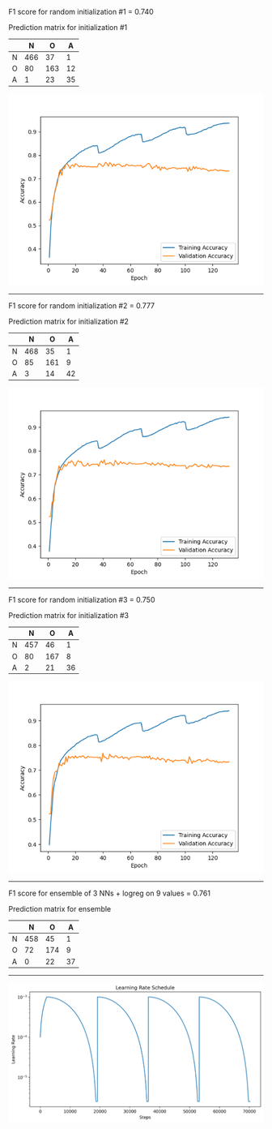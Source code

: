 F1 score for random initialization #1 = 0.740

Prediction matrix for initialization #1

|   | N   | O   | A   |
|---|-----|-----|-----|
| N | 466 | 37  | 1   |
| O | 80  | 163 | 12  |
| A | 1   | 23  | 35  |

![NN #1 learning curve](history_attempt1.png)

---

F1 score for random initialization #2 = 0.777

Prediction matrix for initialization #2

|   | N   | O   | A   |
|---|-----|-----|-----|
| N | 468 | 35  | 1   |
| O | 85  | 161 | 9   |
| A | 3   | 14  | 42  |

![NN #2 learning curve](history_attempt2.png)

---

F1 score for random initialization #3 = 0.750

Prediction matrix for initialization #3

|   | N   | O   | A   |
|---|-----|-----|-----|
| N | 457 | 46  | 1   |
| O | 80  | 167 | 8   |
| A | 2   | 21  | 36  |

![NN #3 learning curve](history_attempt3.png)

---

F1 score for ensemble of 3 NNs + logreg on 9 values = 0.761

Prediction matrix for ensemble

|   | N   | O   | A   |
|---|-----|-----|-----|
| N | 458 | 45  | 1   |
| O | 72  | 174 | 9   |
| A | 0   | 22  | 37  |

---

![Learning rate curve](schedule.png)